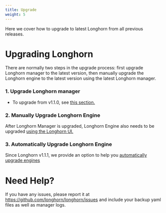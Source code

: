 ```yaml
---
title: Upgrade
weight: 5
---
```


Here we cover how to upgrade to latest Longhorn from all previous releases.

# Upgrading Longhorn

There are normally two steps in the upgrade process: first upgrade Longhorn manager to the latest version, then manually upgrade the Longhorn engine to the latest version using the latest Longhorn manager.

### 1. Upgrade Longhorn manager

- To upgrade from v1.1.0, see [this section.](./longhorn-manager)

### 2. Manually Upgrade Longhorn Engine

After Longhorn Manager is upgraded, Longhorn Engine also needs to be upgraded [using the Longhorn UI.](./upgrade-engine)

### 3. Automatically Upgrade Longhorn Engine
Since Longhorn v1.1.1, we provide an option to help you [automatically upgrade engines](./auto-uprade-engine)

# Need Help?

If you have any issues, please report it at
https://github.com/longhorn/longhorn/issues and include your backup yaml files
as well as manager logs.
